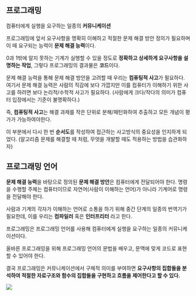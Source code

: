 ## 프로그래밍

컴퓨터에게 실행을 요구하는 일종의 **커뮤니케이션**

프로그래밍에 앞서 요구사항을 명확히 이해하고 적절한 문제 해결 방안 정의가 필요하며 이 때 요구되는 능력이 **문제 해결 능력**이다.

0과 1밖에 알지 못하는 기계가 실행할 수 있을 정도로 **정확하고 상세하게 요구사항을 설명하는 작업**, 그렇다 프로그래밍의 결과물은 **코드**이다.

문제 해결 능력을 통해 문제 해결 방안을 고려할 때 우리는 **컴퓨팅적 사고**가 필요하다.
여기서 문제 해결 능력은 사람의 직감에 보다 가깝지만 이를 컴퓨터가 이해하기 위한 사고를 하려면 보다 논리적/수학적 사고가 필요하다. (사람에게 크다/작다의 의미가 컴퓨터 입장에서는 기준이 불명확하다.)

즉, **컴퓨팅적 사고**는 해결 과제를 작은 단위로 분해/패턴화하여 추출하고 모든 개념이 평가가 가능하여야한다.

이 부분에서 다시 한 번 **순서도**를 작성하여 접근하는 사고방식의 중요성을 인지하게 되었다.
(알고리즘 문제를 해결할 때 처럼, 무엇을 개발할 때도 적용하는 방법을 습관화하자)

## 프로그래밍 언어

**문제 해결 능력**을 바탕으로 정의된 **문제 해결 방안**은 컴퓨터에게 전달되어야 한다.
명령을 수행할 주체는 컴퓨터이므로 자연어(사람이 이해하는 언어)가 아니라 기계어로 명령을 전달해야 한다.

사람과 기계의 각자가 이해하는 언어로 소통을 하기 위해 중간 단계의 일종의 번역기가 필요한데, 이를 우리는 **컴파일러** 혹은 **인터프리터** 라고 한다.

프로그래밍은 프로그래밍 언어를 사용해 컴퓨터에게 실행을 요구하는 일종의 커뮤니케이션이다.

올바른 프로그래밍을 위해 프로그래밍 언어의 문법을 배우고, 문맥에 맞게 코드로 표현할 수 있어야 한다.

결국 프로그래밍은 커뮤니케이션에서 구체적 의미를 부여하면 **요구사항의 집합들을 분석하여 적절한 자료구조와 함수의 집합들을 구현하고 흐름을 제어한다고 할 수 있다.**

![](https://velog.velcdn.com/images/codenmh0822/post/4b2fa6c7-274d-40c7-a46d-9f33cbed6d19/image.png)
